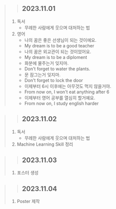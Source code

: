 > > ## 2023.11.01
> 1. 독서
>    - 무례한 사람에게 웃으며 대처하는 법
> 2. 영어
>    - 나의 꿈은 좋은 선생님이 되는 것이에요.
>    - My dream is to be a good teacher
>    - 나의 꿈은 외교관이 되는 것이었어요.
>    - My dream is to be a diploment
>    - 화분에 물주는거 잊지마.
>    - Don't forget to water the plants.
>    - 문 잠그는거 잊지마.
>    - Don't forget to lock the door
>    - 이제부터 6시 이후에는 아무것도 먹지 않을거야.
>    - From now on, I won't eat anything after 6
>    - 이제부터 영어 공부를 열심히 할거예요.
>    - From now on, I study english harder

> > ## 2023.11.02
> 1. 독서
>    - 무례한 사람에게 웃으며 대처하는 법
> 2. Machine Learning Skill 정리

> > ## 2023.11.03
> 1. 포스터 생성

> > ## 2023.11.04
> 1. Poster 제작
